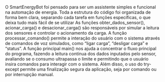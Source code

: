 O SmartEnergyBot foi pensado para ser um assistente simples e funcional na automação de energia. Toda a estrutura do código foi organizada de forma bem clara, separando cada tarefa em funções específicas, o que deixa tudo mais fácil de se utilizar
As funções obter_dados_sensor(), acionar_carga() e desacionar_carga() são responsáveis por simular a leitura dos sensores e controlar o acionamento da carga.
A função processar_comando() permite a interação do usuário com o sistema através de comandos de voz simulados, como “ligar carga”, “desligar carga” e “status”.
A função principal main() nos ajuda a concentrar o fluxo principal do programa, fazendo a leitura contínua dos dados inputados pelo sensor, avaliando se o consumo ultrapassa o limite e permitindo que o usuário insira comandos para interagir com o sistema.
Além disso, o uso do try-except permite uma finalização segura da aplicação, seja por comando ou por interrupção manual.
